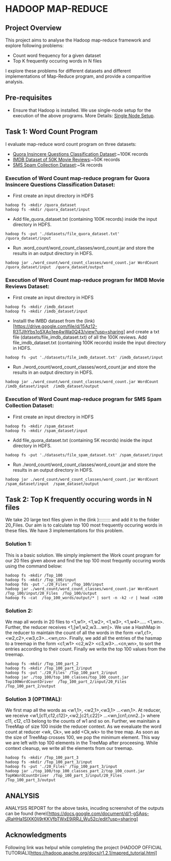 # HADOOP MAP-REDUCE
## Project Overview
This project aims to analyse the Hadoop map-reduce framework and explore following problems:
* Count word frequency for a given dataset
* Top K frequently occuring words in N files

I explore these problems for different datasets and different implementations of Map-Reduce program, and provide a comparitive analysis.
## Pre-requisites
* Ensure that Hadoop is installed. We use single-node setup for the execution of the above programs. More Details: [Single Node Setup](https://github.com/matiassingers/awesome-readme).

## Task 1: Word Count Program
I evaluate map-reduce word count program on three datasets:
* [Quora Insincere Questions Classification Dataset](https://drive.google.com/file/d/1fcip8PgsrX7m4AFgvUPLaac5pZ79mpwX/view):~100K records
* [IMDB Dataset of 50K Movie Reviews](https://www.kaggle.com/lakshmi25npathi/imdb-dataset-of-50k-movie-reviews):~50K records
* [SMS Spam Collection Dataset](https://www.kaggle.com/uciml/sms-spam-collection-dataset):~5k records

### Execution of Word Count map-reduce program for Quora Insincere Questions Classification Dataset:
* First create an input directory in HDFS
```
hadoop fs -mkdir /quora_dataset
hadoop fs -mkdir /quora_dataset/input
```
* Add file_quora_dataset.txt (containing 100K records) inside the input directory in HDFS.
````
hadoop fs -put './datasets/file_quora_dataset.txt' /quora_dataset/input
````
* Run .word_count/word_count_classes/word_count.jar and store the results in an output directory in HDFS.
````
hadoop jar ./word_count/word_count_classes/word_count.jar WordCount  /quora_dataset/input  /quora_dataset/output
````

### Execution of Word Count map-reduce program for IMDB Movie Reviews Dataset:
* First create an input directory in HDFS
```
hadoop fs -mkdir /imdb_dataset
hadoop fs -mkdir /imdb_dataset/input
```
* Installl the IMBD dataset from the (link)[https://drive.google.com/file/d/15Az12-R3TJIhYbs1oSXAo1ee4wWa0Q43/view?usp=sharing] and create a txt file (datasets/file_imdb_dataset.txt) of all the 100K reviews. Add file_imdb_dataset.txt (containing 100K records) inside the input directory in HDFS.
````
hadoop fs -put './datasets/file_imdb_dataset.txt' /imdb_dataset/input
````
* Run ./word_count/word_count_classes/word_count.jar and store the results in an output directory in HDFS.
````
hadoop jar ./word_count/word_count_classes/word_count.jar WordCount  /imdb_dataset/input  /imdb_dataset/output
````
### Execution of Word Count map-reduce program for SMS Spam Collection Dataset:
* First create an input directory in HDFS
```
hadoop fs -mkdir /spam_dataset
hadoop fs -mkdir /spam_dataset/input
```
* Add file_quora_dataset.txt (containing 5K records) inside the input directory in HDFS.
````
hadoop fs -put './datasets/file_spam_dataset.txt' /spam_dataset/input
````
* Run ./word_count/word_count_classes/word_count.jar and store the results in an output directory in HDFS.
````
hadoop jar ./word_count/word_count_classes/word_count.jar WordCount  /spam_dataset/input  /spam_dataset/output
````
## Task 2: Top K frequently occuring words in N files
We take 20 large text files given in the (link )::::::::: and add it to the folder 20_Files. Our aim is to calculate top 100 most frequently occuring words in these files. We have 3 implementations for this problem.
### Solution 1:
This is a basic solution. We simply implement the Work count program for our 20 files given above and find the top 100 most frequntly occuring words using the command below:
````
hadoop fs -mkdir /Top_100
hadoop fs -mkdir /Top_100/input
hadoop fds -put './20_Files' /Top_100/input
hadoop jar ./word_count/word_count_classes/word_count.jar WordCount /Top_100/input/20_Files  /Top_100/output
hadoop fs -cat  /top_100_words/output/* | sort -n -k2 -r | head -n100
````
### Solution 2:
We map all words in 20 files to <1,w1>, <1,w2>, <1,w3>, <1,w4>..... <1,wn>. Further, the reducer receives <1,\[w1,w2,w3....wn\]>.
We use a HashMap in the reducer to maintain the count of all the words in the form <w1,c1>,<w2,c2>,<w3,c3>...<wn,cn>. 
Finally, we add all the entries of the hasmap to a treemap in the form <c1,w1> <c2,w2> <c3,w3>...<cn,wn>, to sort the entries according to their count. Finally we write the top 100 values from the treemap.
````
hadoop fs -mkdir /Top_100_part_2
hadoop fs -mkdir /Top_100_part_2/input
hadoop fs -put './20_Files' /Top_100_part_2/input
hadoop jar ./top_100/top_100_classes/top_100_count.jar Top100WordCountDriver  /Top_100_part_2/input/20_Files  /Top_100_part_2/output

````
### Solution 3 (OPTIMAL):
We first map all the words as <w1,1>, <w2,1>,<w3,1> ...<wn,1>. At reducer, we receive <w1,\[c11,c12,c12\]>,<w2,\[c21,c22\]> ...<wn,\[cn1,cnn2..\]> where c11, c12, c13 belong to the counts of w1 and so on. Further, we mainitain a TreeMap of size 100 inside the reducer context. As we evealuate the word count at reducer <wk, Ck>, we add <Ck,wk> to the tree map. As soon as the size of TreeMap crosses 100, we pop the minimum element. This way we are left with top 100 elements in the TreeMap after proceesing. While context cleanup, we write all the elements from our treemap. 
````
hadoop fs -mkdir /Top_100_part_3
hadoop fs -mkdir /Top_100_part_3/input
hadoop fs -put './20_Files' /Top_100_part_3/input
hadoop jar ./top_100/top_100_classes_part_2/top_100_count.jar TopKWordCountDriver  /Top_100_part_3/input/20_Files  /Top_100_part_3/output
````
## ANALYSIS
ANALYSIS REPORT for the above tasks, incuding screenshot of the outputs can be found (here)[https://docs.google.com/document/d/1-gSAqs-JRaHHa1SIXK0lj9rKKVfbTWxE9iRRJ_Wu52c/edit?usp=sharing] 
## Acknowledgments
Following link was helpul while completing the project (HADOOP OFFICIAL TUTORIAL)[https://hadoop.apache.org/docs/r1.2.1/mapred_tutorial.html]

